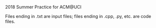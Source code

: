 2018 Summer Practice for ACM@UCI

Files ending in .txt are input files; files ending in .cpp, .py, etc. are code
files.
